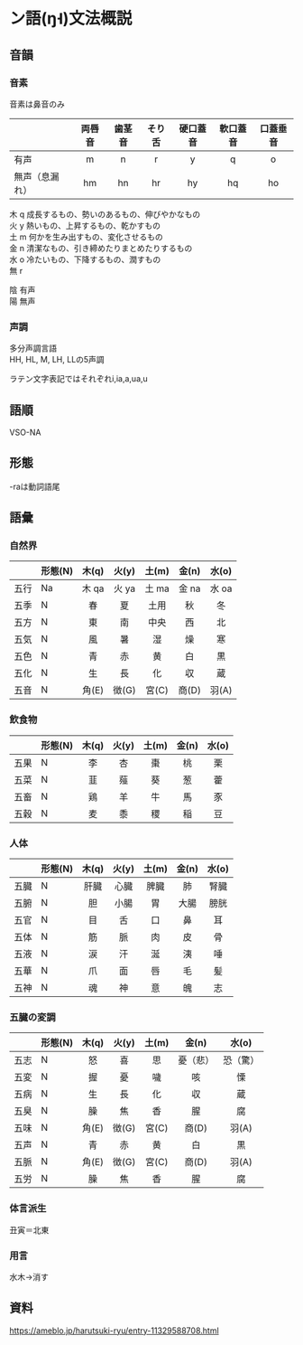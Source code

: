 # ン語(ŋ˧)文法概説  
  
## 音韻  
### 音素
音素は鼻音のみ  
  
||両唇音|歯茎音|そり舌|硬口蓋音|軟口蓋音|口蓋垂音|  
|--|:--:|:--:|:--:|:--:|:--:|:--:|  
|有声|m|n|r|y|q|o|  
|無声（息漏れ）|hm|hn|hr|hy|hq|ho|  
  
木 q 成長するもの、勢いのあるもの、伸びやかなもの  
火 y 熱いもの、上昇するもの、乾かすもの  
土 m 何かを生み出すもの、変化させるもの  
金 n 清潔なもの、引き締めたりまとめたりするもの  
水 o 冷たいもの、下降するもの、潤すもの  
無 r
  
陰 有声  
陽 無声  

### 声調
多分声調言語  
HH, HL, M, LH, LLの5声調  
  
ラテン文字表記ではそれぞれi,ia,a,ua,u  
  
## 語順  
VSO-NA  
  
## 形態
-raは動詞語尾  
  
## 語彙
  
### 自然界
| |形態(N)|木(q)|火(y)|土(m)|金(n)|水(o)|  
|--|--|:--:|:--:|:--:|:--:|:--:|  
|五行|Na|木 qa|火 ya|土 ma|金 na|水 oa|  
|五季|N|春|夏|土用|秋|冬|  
|五方|N|東|南|中央|西|北|
|五気|N|風|暑|湿|燥|寒|
|五色|N|青|赤|黄|白|黒|
|五化|N|生|長|化|収|蔵|
|五音|N|角(E)|徴(G)|宮(C)|商(D)|羽(A)|
  
### 飲食物  
| |形態(N)|木(q)|火(y)|土(m)|金(n)|水(o)|  
|--|--|:--:|:--:|:--:|:--:|:--:|  
|五果|N|李|杏|棗|桃|栗|  
|五菜|N|韮|薤|葵|葱|藿|  
|五畜|N|鶏|羊|牛|馬|豕|
|五穀|N|麦|黍|稷|稲|豆|
  
### 人体  
| |形態(N)|木(q)|火(y)|土(m)|金(n)|水(o)|  
|--|--|:--:|:--:|:--:|:--:|:--:|  
|五臓|N|肝臓|心臓|脾臓|肺|腎臓|  
|五腑|N|胆|小腸|胃|大腸|膀胱|  
|五官|N|目|舌|口|鼻|耳|
|五体|N|筋|脈|肉|皮|骨|
|五液|N|涙|汗|涎|洟|唾|
|五華|N|爪|面|唇|毛|髪|
|五神|N|魂|神|意|魄|志|
  
### 五臓の変調
| |形態(N)|木(q)|火(y)|土(m)|金(n)|水(o)|
|--|--|:--:|:--:|:--:|:--:|:--:|
|五志|N|怒|喜|思|憂（悲）|恐（驚）|
|五変|N|握|憂|噦|咳|慄|
|五病|N|生|長|化|収|蔵|
|五臭|N|臊|焦|香|腥|腐|
|五味|N|角(E)|徴(G)|宮(C)|商(D)|羽(A)|
|五声|N|青|赤|黄|白|黒|
|五脈|N|角(E)|徴(G)|宮(C)|商(D)|羽(A)|
|五労|N|臊|焦|香|腥|腐|
  
### 体言派生  
丑寅＝北東  
  
### 用言  
水木->消す  
  
## 資料
https://ameblo.jp/harutsuki-ryu/entry-11329588708.html
